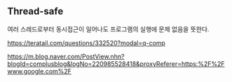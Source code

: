 ## Thread-safe

여러 스레드로부터 동시접근이 일어나도 프로그램의 실행에 문제 없음을 뜻한다.


https://teratail.com/questions/332520?modal=q-comp

https://m.blog.naver.com/PostView.nhn?blogId=complusblog&logNo=220985528418&proxyReferer=https:%2F%2Fwww.google.com%2F